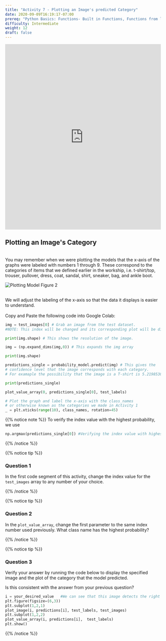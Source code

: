 ```yaml
---
title: "Activity 7 - Plotting an Image's predicted Category"
date: 2020-09-09T16:19:17-07:00
prereq: "Python Basics: Functions- Built in Functions, Functions from libraries; Data Types- Strings, Numbers, Reading from Console; Data Structures- Lists"
difficulty: Intermediate
weight: 12
draft: false
---
```


<iframe width="100%" height="600px" src="https://www.youtube.com/embed/pwZDPj4yIsM" frameborder="0" allow="accelerometer; autoplay; encrypted-media; gyroscope; picture-in-picture" allowfullscreen></iframe>

## Plotting an Image's Category 
</br>
You may remember when we were plotting the models that the x-axis of the graphs were labeled with numbers 1 through 9. These correspond to the categories of items that we defined earlier in the workship, i.e. t-shirt/top, trouser, pullover, dress, coat, sandal, shirt, sneaker, bag, and ankle boot. 
</br>

![Plotting Model Figure 2](../media/Plotting_fig2.png)

</br>
We will adjust the labeling of the x-axis so that the data it displays is easier to understand. 
</br>
</br>
Copy and Paste the following code into Google Colab:

```python
img = test_images[0] # Grab an image from the test dataset. 
#NOTE: This index will be changed and its corresponding plot will be displayed in the next few steps

print(img.shape) # This shows the resolution of the image. 
```


```python
img = (np.expand_dims(img,0)) # This expands the img array 

print(img.shape)
```

```python
predictions_single = probability_model.predict(img) # This gives the 
# confidence level that the image corresponds with each category. 
# For examaple the possibility that the image is a T-shirt is 5.2198538e-07

print(predictions_single)
```

```python
plot_value_array(0, predictions_single[0], test_labels)  

# Plot the graph and label the x-axis with the class_names 
# or otherwise known as the categories we made in Activity 1
_ = plt.xticks(range(10), class_names, rotation=45)
```

{{% notice note %}}
To verify the index value with the highest probability, we use

```python
np.argmax(predictions_single[0]) #Verifying the index value with highest probability
```

{{% /notice %}}

{{% notice tip %}}
### Question 1

In the first code segment of this activity, change the index value for the `test_images` array to any number of your choice.

{{% /notice %}}

{{% notice tip %}}

### Question 2
In the `plot_value_array`, change the first parameter to the same index number used previously. What class name has the highest probability?

{{% /notice %}}

{{% notice tip %}}

### Question 3

Verify your answer by running the code below to display the specified image and the plot of the category that the model predicted.

Is this consistent with the answer from your previous question?

```python
i = your_desired_value   #We can see that this image detects the right class name for the image
plt.figure(figsize=(6,3))
plt.subplot(1,2,1)
plot_image(i, predictions[i], test_labels, test_images)
plt.subplot(1,2,2)
plot_value_array(i, predictions[i],  test_labels)
plt.show()
```

{{% /notice %}}
